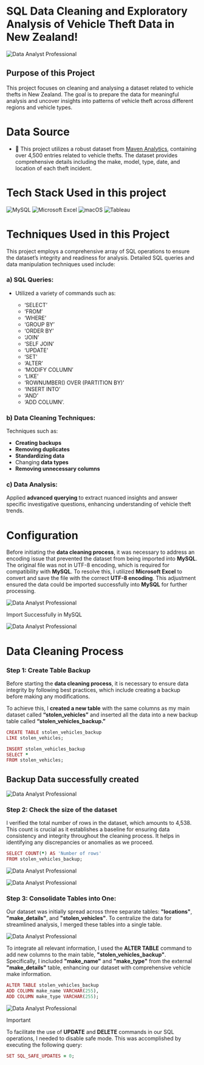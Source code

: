 # SQL Data Cleaning and Exploratory Analysis of Vehicle Theft Data in New Zealand!

![Data Analyst Professional](https://github.com/OmarMacPherson/SQLDatacleaning_Project/blob/main/Title%20Omar%20Mac%20Pherson.png)

## Purpose of this Project

This project focuses on cleaning and analysing a dataset related to vehicle thefts in New Zealand. The goal is to prepare the data for meaningful analysis and uncover insights into patterns of vehicle theft across different regions and vehicle types.

# Data Source

- 📁 This project utilizes a robust dataset from [Maven Analytics](https://mavenanalytics.io/data-playground?page=3&pageSize=5), containing over 4,500 entries related to vehicle thefts. The dataset provides comprehensive details including the make, model, type, date, and location of each theft incident.

# Tech Stack Used in this project

![MySQL](https://img.shields.io/badge/mysql-4479A1.svg?style=for-the-badge&logo=mysql&logoColor=white)
![Microsoft Excel](https://img.shields.io/badge/Microsoft_Excel-217346?style=for-the-badge&logo=microsoft-excel&logoColor=white)
![macOS](https://img.shields.io/badge/mac%20os-000000?style=for-the-badge&logo=macos&logoColor=F0F0F0)
![Tableau](https://img.shields.io/badge/Tableau-E97627?style=for-the-badge&logo=Tableau&logoColor=white)

# Techniques Used in this Project

This project employs a comprehensive array of SQL operations to ensure the dataset’s integrity and readiness for analysis. Detailed SQL queries and data manipulation techniques used include:

### a) SQL Queries:

* Utilized a variety of commands such as:

    * ‘SELECT’
    * ‘FROM’
    * ‘WHERE’
    * ‘GROUP BY’
    * ‘ORDER BY’
    * ‘JOIN’
    * ‘SELF JOIN’
    * ‘UPDATE’
    * ‘SET’
    * ‘ALTER’
    * ‘MODIFY COLUMN’
    * ‘LIKE’
    * ‘ROWNUMBER() OVER (PARTITION BY)’
    * ‘INSERT INTO’
    * ‘AND’
    * ‘ADD COLUMN’.

### b) Data Cleaning Techniques:

Techniques such as:

* **Creating backups**
* **Removing duplicates**
* **Standardizing data**
* Changing **data types**
* **Removing unnecessary columns** 

### c) Data Analysis:

Applied **advanced querying** to extract nuanced insights and answer specific investigative questions, enhancing understanding of vehicle theft trends.

# Configuration

Before initiating the **data cleaning process**, it was necessary to address an encoding issue that prevented the dataset from being imported into **MySQL**. The original file was not in UTF-8 encoding, which is required for compatibility with **MySQL**. To resolve this, I utilized **Microsoft Excel** to convert and save the file with the correct **UTF-8 encoding**. This adjustment ensured the data could be imported successfully into **MySQL** for further processing.

![Data Analyst Professional](https://github.com/OmarMacPherson/SQLDatacleaning_Project/blob/main/MS%20Excel.png)

Import Successfully in MySQL

![Data Analyst Professional](https://github.com/OmarMacPherson/SQLDatacleaning_Project/blob/main/Import%20data.png)

# Data Cleaning Process

### Step 1: Create Table Backup

Before starting the **data cleaning process**, it is necessary to ensure data integrity by following best practices, which include creating a backup before making any modifications.

To achieve this, I **created a new table** with the same columns as my main dataset called **“stolen_vehicles”** and inserted all the data into a new backup table called **“stolen_vehicles_backup.”**

```ruby
CREATE TABLE stolen_vehicles_backup
LIKE stolen_vehicles;
```

```ruby
INSERT stolen_vehicles_backup
SELECT *
FROM stolen_vehicles;
```

## Backup Data successfully created

![Data Analyst Professional](https://github.com/OmarMacPherson/SQLDatacleaning_Project/blob/main/BACKUP%20succeffully%20created.png)

### Step 2: Check the size of the dataset

I verified the total number of rows in the dataset, which amounts to 4,538. This count is crucial as it establishes a baseline for ensuring data consistency and integrity throughout the cleaning process. It helps in identifying any discrepancies or anomalies as we proceed.

```ruby
SELECT COUNT(*) AS 'Number of rows'
FROM stolen_vehicles_backup;
```

![Data Analyst Professional](https://github.com/OmarMacPherson/SQLDatacleaning_Project/blob/main/Number%20rows.png)

![Data Analyst Professional](https://github.com/OmarMacPherson/SQLDatacleaning_Project/blob/main/Number%20rows%202.png)

### Step 3: Consolidate Tables into One:

Our dataset was initially spread across three separate tables: **"locations"**, **"make_details"**, and **"stolen_vehicles"**. To centralize the data for streamlined analysis, I merged these tables into a single table.

![Data Analyst Professional](https://github.com/OmarMacPherson/SQLDatacleaning_Project/blob/main/3%20files.png)

To integrate all relevant information, I used the **ALTER TABLE** command to add new columns to the main table, **"stolen_vehicles_backup"**. Specifically, I included **"make_name"** and **"make_type"** from the external **"make_details"** table, enhancing our dataset with comprehensive vehicle make information.

```ruby
ALTER TABLE stolen_vehicles_backup
ADD COLUMN make_name VARCHAR(255),
ADD COLUMN make_type VARCHAR(255);
```
![Data Analyst Professional](https://github.com/OmarMacPherson/SQLDatacleaning_Project/blob/main/ALTER%20TABLE.png)

> [!IMPORTANT]
> To facilitate the use of **UPDATE** and **DELETE** commands in our SQL operations, I needed to disable safe mode. This was accomplished by executing the following query:

```ruby
SET SQL_SAFE_UPDATES = 0;
```






















